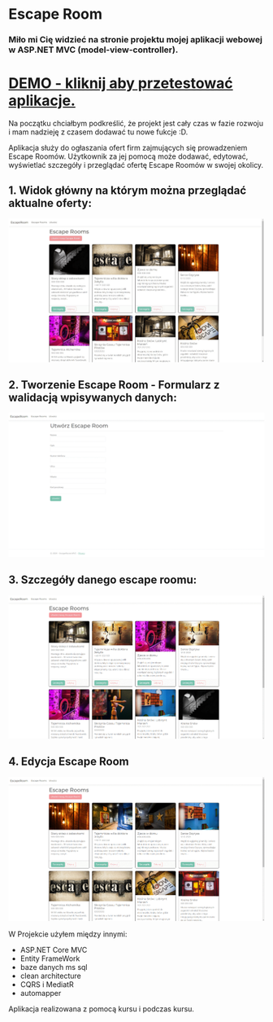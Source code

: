 # Escape Room
### Miło mi Cię widzieć na stronie projektu mojej aplikacji webowej w ASP.NET MVC (model-view-controller).

# [DEMO - kliknij aby przetestować aplikacje.](https://krzaczobrwisty.bsite.net/)


Na początku chciałbym podkreślić, że projekt jest cały czas w fazie rozwoju i mam nadzieję z czasem dodawać tu nowe fukcje :D.

Aplikacja służy do ogłaszania ofert firm zajmujących się prowadzeniem Escape Roomów. Użytkownik za jej pomocą może dodawać, edytować, wyświetlać szczegóły i przeglądać ofertę Escape Roomów w swojej okolicy.

## 1. Widok główny na którym można przeglądać aktualne oferty:
![gif](./.github/images/gif1.gif)

## 2. Tworzenie Escape Room - Formularz z walidacją wpisywanych danych:

![gif](./.github/images/gif2.gif)

##  3. Szczegóły danego escape roomu:

![gif](./.github/images/gif3.gif)

## 4. Edycja Escape Room

![gif](./.github/images/gif4.gif)


W Projekcie użyłem między innymi:
* ASP.NET Core MVC
* Entity FrameWork
* baze danych ms sql
* clean architecture
* CQRS i MediatR
* automapper

Aplikacja realizowana z pomocą kursu i podczas kursu.
